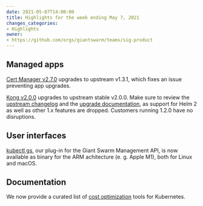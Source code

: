```yaml
---
date: 2021-05-07T14:00:00
title: Highlights for the week ending May 7, 2021
changes_categories:
- Highlights
owner:
- https://github.com/orgs/giantswarm/teams/sig-product
---
```


## Managed apps

[Cert Manager v2.7.0](https://docs.giantswarm.io/changes/managed-apps/cert-manager-app/v2.7.0/) upgrades to upstream v1.3.1, which fixes an issue preventing app upgrades.

[Kong v2.0.0](https://docs.giantswarm.io/changes/managed-apps/kong-app/v2.0.0/) upgrades to upstream stable v2.0.0. Make sure to review the [upstream changelog](https://github.com/Kong/charts/blob/main/charts/kong/CHANGELOG.md#200) and the [upgrade documentation](https://github.com/giantswarm/kong-app/blob/master/helm/kong-app/UPGRADE.md), as support for Helm 2 as well as other 1.x features are dropped. Customers running 1.2.0 have no disruptions.

## User interfaces

[kubectl gs](https://docs.giantswarm.io/ui-api/kubectl-gs/), our plug-in for the Giant Swarm Management API, is now available as binary for the ARM achitecture (e. g. Apple M1), both for Linux and macOS.

## Documentation

We now provide a curated list of [cost optimization](https://docs.giantswarm.io/advanced/cost-optimization/) tools for Kubernetes.
